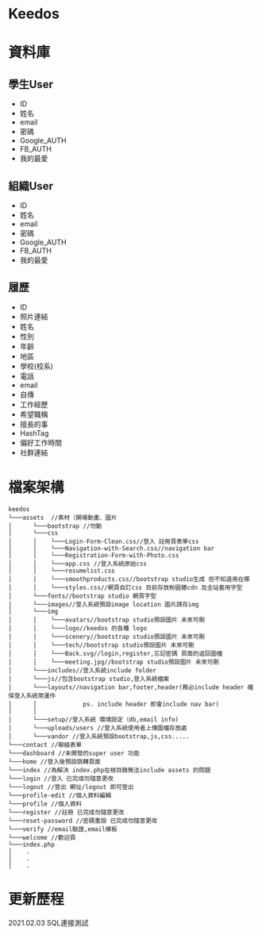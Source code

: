 # Keedos

# 資料庫

## 學生User
* ID
* 姓名
* email
* 密碼
* Google_AUTH
* FB_AUTH
* 我的最愛

## 組織User 
* ID
* 姓名
* email
* 密碼
* Google_AUTH
* FB_AUTH
* 我的最愛
      

## 履歷
* ID
* 照片連結
* 姓名
* 性別
* 年齡
* 地區
* 學校(校系)
* 電話
* email
* 自傳
* 工作經歷
* 希望職稱
* 擅長的事
* HashTag
* 偏好工作時間
* 社群連結
               

# 檔案架構
```
keedos
└───assets  //素材（開場動畫、圖片
│      └───bootstrap //勿動
│      └───css
│      │    └───Login-Form-Clean.css//登入 註冊頁表單css
│      │    └───Navigation-with-Search.css//navigation bar
│      │    └───Registration-Form-with-Photo.css
│      │    └───app.css //登入系統原始css
│      │    └───resumelist.css
│      │    └───smoothproducts.css//bootstrap studio生成 但不知道用在哪
│      │    └───styles.css//網頁自訂css 目前存放粉圓體cdn 及全站套用字型
│      └───fonts//bootstrap studio 網頁字型
│      └───images//登入系統預設image location 圖片請存img
│      └───img
│      │    └───avatars//bootstrap studio預設圖片 未來可刪
│      │    └───logo//keedos 的各種 logo
│      │    └───scenery//bootstrap studio預設圖片 未來可刪
│      │    └───tech//bootstrap studio預設圖片 未來可刪
│      │    └───Back.svg//login,register,忘記密碼 頁面的返回圖檔
│      │    └───meeting.jpg//bootstrap studio預設圖片 未來可刪
│      └───includes//登入系統include folder
│      └───js//包含bootstrap studio,登入系統檔案
│      └───layouts//navigation bar,footer,header(務必include header 確保登入系統常運作 
│      │             ps. include header 即會include nav bar) 
│      │
│      └───setup//登入系統 環境設定（db,email info)
│      └───uploads/users //登入系統使用者上傳圖檔存放處
│      └───vandor //登入系統預設bootstrap,js,css.....
└───contact //聯絡表單
└───dashboard //未開發的super user 功能
└───home //登入後預設跳轉頁面
└───index //為解決 index.php在根目錄無法include assets 的問題
└───login //登入 已完成勿隨意更改
└───logout //登出 網址/logout 即可登出
└───profile-edit //個人資料編輯
└───profile //個人資料
└───register //註冊 已完成勿隨意更改
└───reset-password //密碼重設 已完成勿隨意更改
└───verify //email驗證,email模板
└───welcome //歡迎頁 
└───index.php     
│    .   
│    .
│    .
```

# 更新歷程
2021.02.03 SQL連接測試
